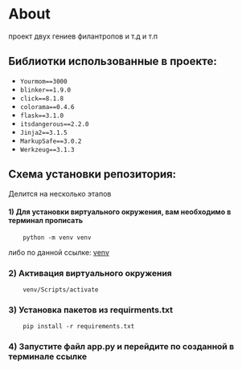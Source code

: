 # About

проект двух гениев филантропов и т.д и т.п

## Библиотки использованные в проекте:

- `Yourmom==3000`
- `blinker==1.9.0`
- `click==8.1.8`
- `colorama==0.4.6`
- `flask==3.1.0`
- `itsdangerous==2.2.0`
- `Jinja2==3.1.5`
- `MarkupSafe==3.0.2`
- `Werkzeug==3.1.3`

## Схема установки репозитория:

Делится на несколько этапов

#### 1) Для установки виртуального окружения, вам необходимо в терминал прописать

        python -m venv venv

<p>либо по данной ссылке: <a href="https://docs.python.org/3/tutorial/venv.html">venv</a></p>

### 2) Активация виртуального окружения

        venv/Scripts/activate

### 3) Установка пакетов из requirments.txt

        pip install -r requirements.txt

### 4) Запустите файл app.py и перейдите по созданной в терминале ссылке

